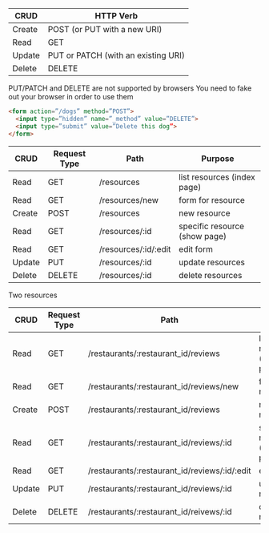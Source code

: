 | CRUD | HTTP Verb |
| --------| ---------|
| Create | POST (or PUT with a new URI) |
| Read | GET |
| Update | PUT or PATCH (with an existing URI) |
| Delete | DELETE |

PUT/PATCH and DELETE are not supported by browsers
You need to fake out your browser in order to use them

```html
<form action=”/dogs” method=”POST”>
  <input type=”hidden” name=”_method” value=”DELETE”>
  <input type=”submit” value=”Delete this dog”>
</form>
```


| CRUD | Request Type | Path | Purpose |
| -----| ------- | ------- | -----------|
| Read | GET | /resources | list resources (index page) |
| Read | GET | /resources/new | form for resource |
| Create | POST | /resources | new resource |
| Read | GET | /resources/:id | specific resource (show page) |
| Read | GET | /resources/:id/:edit | edit form |
| Update | PUT | /resources/:id | update resources |
| Delete | DELETE | /resources/:id | delete resources |



Two resources


| CRUD | Request Type | Path | Purpose |
| -----| ------- | ------- | -----------|
| Read | GET | /restaurants/:restaurant_id/reviews | list resources (index page) |
| Read | GET | /restaurants/:restaurant_id/reviews/new | form for resource |
| Create | POST | /restaurants/:restaurant_id/reviews | new resource |
| Read | GET | /restaurants/:restaurant_id/reviews/:id | specific resource (show page) |
| Read | GET | /restaurants/:restaurant_id/reviews/:id/:edit | edit form |
| Update | PUT | /restaurants/:restaurant_id/reviews/:id | update resources |
| Delete | DELETE | /restaurants/:restaurant_id/reivews/:id | delete resources |


